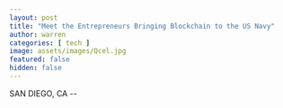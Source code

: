 ```yaml
---
layout: post
title: "Meet the Entrepreneurs Bringing Blockchain to the US Navy"
author: warren
categories: [ tech ]
image: assets/images/Qcel.jpg
featured: false
hidden: false
---
```


SAN DIEGO, CA --